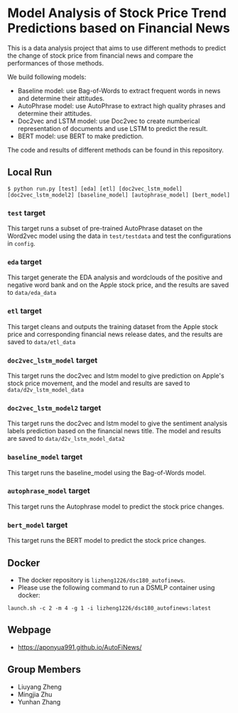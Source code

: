 # Model Analysis of Stock Price Trend Predictions based on Financial News

This is a data analysis project that aims to use different methods to predict the change of stock price from financial news and compare the performances of those methods.

We build following models:
- Baseline model: use Bag-of-Words to extract frequent words in news and determine their attitudes.
- AutoPhrase model: use AutoPhrase to extract high quality phrases and determine their attitudes.
- Doc2vec and LSTM model: use Doc2vec to create numberical representation of documents and use LSTM to predict the result.
- BERT model: use BERT to make prediction.

The code and results of different methods can be found in this repository.

## Local Run
```
$ python run.py [test] [eda] [etl] [doc2vec_lstm_model] [doc2vec_lstm_model2] [baseline_model] [autophrase_model] [bert_model]
```

### `test` target
This target runs a subset of pre-trained AutoPhrase dataset on the Word2vec model using the data in `test/testdata` and test the configurations in `config`.
### `eda` target
This target generate the EDA analysis and wordclouds of the positive and negative word bank and on the Apple stock price, and the results are saved to `data/eda_data`
### `etl` target
This target cleans and outputs the training dataset from the Apple stock price and corresponding financial news release dates, and the results are saved to `data/etl_data`
### `doc2vec_lstm_model` target
This target runs the doc2vec and lstm model to give prediction on Apple's stock price movement, and the model and results are saved to `data/d2v_lstm_model_data`
### `doc2vec_lstm_model2` target
This target runs the doc2vec and lstm model to give the sentiment analysis labels prediction based on the financial news title. The model and results are saved to `data/d2v_lstm_model_data2`
### `baseline_model` target
This target runs the baseline_model using the Bag-of-Words model.
### `autophrase_model` target
This target runs the Autophrase model to predict the stock price changes.
### `bert_model` target
This target runs the BERT model to predict the stock price changes.


## Docker
- The docker repository is `lizheng1226/dsc180_autofinews`.
- Please use the following command to run a DSMLP container using docker:
```
launch.sh -c 2 -m 4 -g 1 -i lizheng1226/dsc180_autofinews:latest
```

## Webpage
* https://aponyua991.github.io/AutoFiNews/


## Group Members
- Liuyang Zheng
- Mingjia Zhu
- Yunhan Zhang